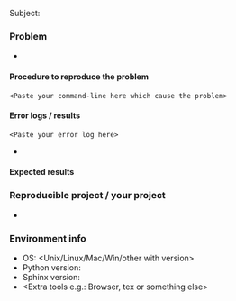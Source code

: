 Subject: <what happen when you do on which document project>

<!--
  Important: This is a list of issues for Sphinx, not a forum.
  If you'd like to post a question, please move to sphinx-users group.
  https://groups.google.com/forum/#!forum/sphinx-users

  Thanks,
-->

### Problem
- <Detail of problem>

#### Procedure to reproduce the problem
```
<Paste your command-line here which cause the problem>
```

#### Error logs / results
```
<Paste your error log here>
```
- <public link of unexpected result if you have>

#### Expected results
<Describe what to actually do>

### Reproducible project / your project
- <link to your project, or attach zipped small project sample>

### Environment info
- OS: <Unix/Linux/Mac/Win/other with version>
- Python version:
- Sphinx version:
- <Extra tools e.g.: Browser, tex or something else>
